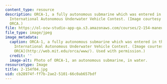 ```yaml
---
content_type: resource
description: ORCA-1, a fully autonomous submarine which was entered in the First Annual
  International Autonomous Underwater Vehicle Contest. (Image courtesy of MIT Project
  ORCA.)
file: https://ol-ocw-studio-app-qa.s3.amazonaws.com/courses/2-154-maneuvering-and-control-of-surface-and-underwater-vehicles-13-49-fall-2004/cb28974fff7b2ae2510166c0ab657bdf_2-154f04.jpg
file_type: image/jpeg
image_metadata:
  caption: ORCA-1, a fully autonomous submarine which was entered in the First Annual
    International Autonomous Underwater Vehicle Contest. (Image courtesy of [MIT Project
    ORCA](http://web.mit.edu/orca/www/). Used with permission.)
  credit: ''
  image-alt: Photo of ORCA-1, an autonomous submarine, in water.
resourcetype: Image
title: 2-154f04.jpg
uid: cb28974f-ff7b-2ae2-5101-66c0ab657bdf
---
```

